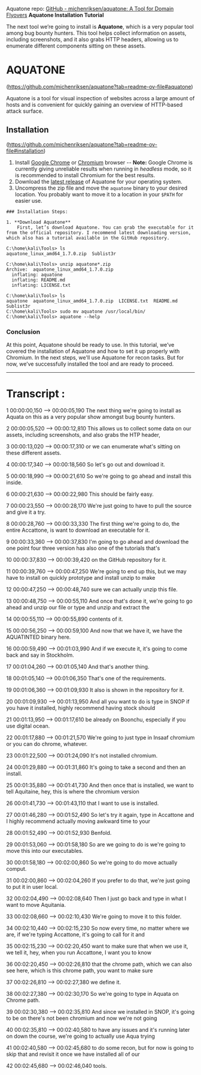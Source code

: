 Aquatone repo: [GitHub - michenriksen/aquatone: A Tool for Domain Flyovers](https://github.com/michenriksen/aquatone)
**Aquatone Installation Tutorial** 

The next tool we’re going to install is **Aquatone**, which is a very popular tool among bug bounty hunters. This tool helps collect information on assets, including screenshots, and it also grabs HTTP headers, allowing us to enumerate different components sitting on these assets.
# AQUATONE

(https://github.com/michenriksen/aquatone?tab=readme-ov-file#aquatone)

Aquatone is a tool for visual inspection of websites across a large amount of hosts and is convenient for quickly gaining an overview of HTTP-based attack surface.

## Installation

(https://github.com/michenriksen/aquatone?tab=readme-ov-file#installation)

1. Install [Google Chrome](https://www.google.com/chrome/) or [Chromium](https://www.chromium.org/getting-involved/download-chromium) browser -- **Note:** Google Chrome is currently giving unreliable results when running in _headless_ mode, so it is recommended to install Chromium for the best results.
2. Download the [latest release](https://github.com/michenriksen/aquatone/releases/latest) of Aquatone for your operating system.
3. Uncompress the zip file and move the `aquatone` binary to your desired location. You probably want to move it to a location in your `$PATH` for easier use.
```
### Installation Steps:

1. **Download Aquatone**  
    First, let’s download Aquatone. You can grab the executable for it from the official repository. I recommend latest downloading version, which also has a tutorial available in the GitHub repository.

```
```
C:\home\kali\Tools> ls
aquatone_linux_amd64_1.7.0.zip  Sublist3r

C:\home\kali\Tools> unzip aquatone*.zip
Archive:  aquatone_linux_amd64_1.7.0.zip
  inflating: aquatone                
  inflating: README.md               
  inflating: LICENSE.txt   
            
C:\home\kali\Tools> ls
aquatone  aquatone_linux_amd64_1.7.0.zip  LICENSE.txt  README.md  Sublist3r
C:\home\kali\Tools> sudo mv aquatone /usr/local/bin/
C:\home\kali\Tools> aquatone --help
```

### Conclusion

At this point, Aquatone should be ready to use. In this tutorial, we’ve covered the installation of Aquatone and how to set it up properly with Chromium. In the next steps, we'll use Aquatone for recon tasks. But for now, we’ve successfully installed the tool and are ready to proceed.


---
# Transcript :
1
00:00:00,150 --> 00:00:05,190
The next thing we're going to install as Aquata on this as a very popular show amongst bug bounty hunters.

2
00:00:05,520 --> 00:00:12,810
This allows us to collect some data on our assets, including screenshots, and also grabs the HTP header,

3
00:00:13,020 --> 00:00:17,310
or we can enumerate what's sitting on these different assets.

4
00:00:17,340 --> 00:00:18,560
So let's go out and download it.

5
00:00:18,990 --> 00:00:21,610
So we're going to go ahead and install this inside.

6
00:00:21,630 --> 00:00:22,980
This should be fairly easy.

7
00:00:23,550 --> 00:00:28,170
We're just going to have to pull the source and give it a try.

8
00:00:28,760 --> 00:00:33,330
The first thing we're going to do, the entire Accattone, is want to download an executable for it.

9
00:00:33,360 --> 00:00:37,830
I'm going to go ahead and download the one point four three version has also one of the tutorials that's

10
00:00:37,830 --> 00:00:39,420
on the GitHub repository for it.

11
00:00:39,760 --> 00:00:47,250
We're going to end up this, but we may have to install on quickly prototype and install unzip to make

12
00:00:47,250 --> 00:00:48,740
sure we can actually unzip this file.

13
00:00:48,750 --> 00:00:55,110
And once that's done it, we're going to go ahead and unzip our file or type and unzip and extract the

14
00:00:55,110 --> 00:00:55,890
contents of it.

15
00:00:56,250 --> 00:00:59,100
And now that we have it, we have the AQUATINTED binary here.

16
00:00:59,490 --> 00:01:03,990
And if we execute it, it's going to come back and say in Stockholm.

17
00:01:04,260 --> 00:01:05,140
And that's another thing.

18
00:01:05,140 --> 00:01:06,350
That's one of the requirements.

19
00:01:06,360 --> 00:01:09,930
It also is shown in the repository for it.

20
00:01:09,930 --> 00:01:13,950
And all you want to do is type in SNOP if you have it installed, highly recommend having stock should

21
00:01:13,950 --> 00:01:17,610
be already on Boonchu, especially if you use digital ocean.

22
00:01:17,880 --> 00:01:21,570
We're going to just type in Insaaf chromium or you can do chrome, whatever.

23
00:01:22,500 --> 00:01:24,090
It's not installed chromium.

24
00:01:29,880 --> 00:01:31,860
It's going to take a second and then an install.

25
00:01:35,880 --> 00:01:41,730
And then once that is installed, we want to tell Aquitaine, hey, this is where the chromium version

26
00:01:41,730 --> 00:01:43,110
that I want to use is installed.

27
00:01:46,280 --> 00:01:52,490
So let's try it again, type in Accattone and I highly recommend actually moving awkward time to your

28
00:01:52,490 --> 00:01:52,930
Benfold.

29
00:01:53,060 --> 00:01:58,180
So are we going to do is we're going to move this into our executables.

30
00:01:58,180 --> 00:02:00,860
So we're going to do move actually comput.

31
00:02:00,860 --> 00:02:04,260
If you prefer to do that, we're just going to put it in user local.

32
00:02:04,490 --> 00:02:08,640
Then I just go back and type in what I want to move Aquitania.

33
00:02:08,660 --> 00:02:10,430
We're going to move it to this folder.

34
00:02:10,440 --> 00:02:15,230
So now every time, no matter where we are, if we're typing Accattone, it's going to call for it and

35
00:02:15,230 --> 00:02:20,450
want to make sure that when we use it, we tell it, hey, when you run Accattone, I want you to know

36
00:02:20,450 --> 00:02:26,810
that the chrome path, which we can also see here, which is this chrome path, you want to make sure

37
00:02:26,810 --> 00:02:27,380
we define it.

38
00:02:27,380 --> 00:02:30,170
So we're going to type in Aquata on Chrome path.

39
00:02:30,380 --> 00:02:35,810
And since we installed in SNOP, it's going to be on there's not been chromium and now we're not going

40
00:02:35,810 --> 00:02:40,580
to have any issues and it's running later on down the course, we're going to actually use Aqua trying

41
00:02:40,580 --> 00:02:45,680
to do some recon, but for now is going to skip that and revisit it once we have installed all of our

42
00:02:45,680 --> 00:02:46,040
tools.